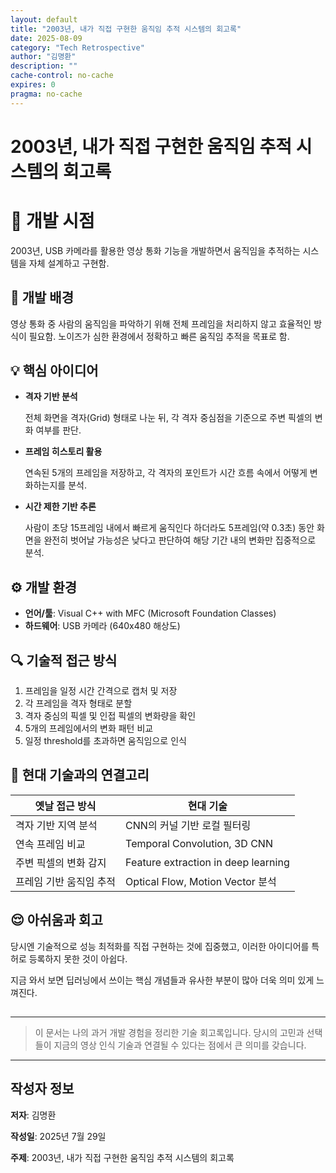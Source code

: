 ```yaml
---
layout: default
title: "2003년, 내가 직접 구현한 움직임 추적 시스템의 회고록"
date: 2025-08-09
category: "Tech Retrospective"
author: "김명환"
description: ""
cache-control: no-cache
expires: 0
pragma: no-cache
---
```


# 2003년, 내가 직접 구현한 움직임 추적 시스템의 회고록

# 📅 개발 시점

2003년, USB 카메라를 활용한 영상 통화 기능을 개발하면서 움직임을 추적하는 시스템을 자체 설계하고 구현함.

## 🧭 개발 배경

영상 통화 중 사람의 움직임을 파악하기 위해 전체 프레임을 처리하지 않고 효율적인 방식이 필요함.
노이즈가 심한 환경에서 정확하고 빠른 움직임 추적을 목표로 함.

## 💡 핵심 아이디어

- **격자 기반 분석**
    
    전체 화면을 격자(Grid) 형태로 나눈 뒤, 각 격자 중심점을 기준으로 주변 픽셀의 변화 여부를 판단.
    
- **프레임 히스토리 활용**
    
    연속된 5개의 프레임을 저장하고, 각 격자의 포인트가 시간 흐름 속에서 어떻게 변화하는지를 분석.
    
- **시간 제한 기반 추론**
    
    사람이 초당 15프레임 내에서 빠르게 움직인다 하더라도 5프레임(약 0.3초) 동안 화면을 완전히 벗어날 가능성은 낮다고 판단하여
    해당 기간 내의 변화만 집중적으로 분석.
    

## ⚙️ 개발 환경

- **언어/툴**: Visual C++ with MFC (Microsoft Foundation Classes)
- **하드웨어**: USB 카메라 (640x480 해상도)

## 🔍 기술적 접근 방식

1. 프레임을 일정 시간 간격으로 캡처 및 저장
2. 각 프레임을 격자 형태로 분할
3. 격자 중심의 픽셀 및 인접 픽셀의 변화량을 확인
4. 5개의 프레임에서의 변화 패턴 비교
5. 일정 threshold를 초과하면 움직임으로 인식

## 🔄 현대 기술과의 연결고리

| 옛날 접근 방식 | 현대 기술 |
| --- | --- |
| 격자 기반 지역 분석 | CNN의 커널 기반 로컬 필터링 |
| 연속 프레임 비교 | Temporal Convolution, 3D CNN |
| 주변 픽셀의 변화 감지 | Feature extraction in deep learning |
| 프레임 기반 움직임 추적 | Optical Flow, Motion Vector 분석 |

## 😌 아쉬움과 회고

당시엔 기술적으로 성능 최적화를 직접 구현하는 것에 집중했고, 이러한 아이디어를 특허로 등록하지 못한 것이 아쉽다.

지금 와서 보면 딥러닝에서 쓰이는 핵심 개념들과 유사한 부분이 많아 더욱 의미 있게 느껴진다.

## 

---

> 이 문서는 나의 과거 개발 경험을 정리한 기술 회고록입니다. 당시의 고민과 선택들이 지금의 영상 인식 기술과 연결될 수 있다는 점에서 큰 의미를 갖습니다.
> 

---

## 작성자 정보

**저자**: 김명환

**작성일**: 2025년 7월 29일

**주제**: 2003년, 내가 직접 구현한 움직임 추적 시스템의 회고록